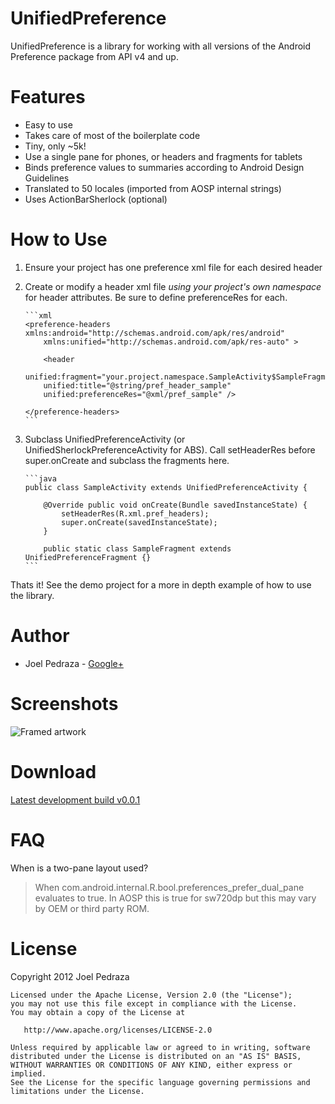 UnifiedPreference
=================

UnifiedPreference is a library for working with all versions of the 
Android Preference package from API v4 and up.

Features
========

 * Easy to use
 * Takes care of most of the boilerplate code
 * Tiny, only ~5k!
 * Use a single pane for phones, or headers and fragments for tablets
 * Binds preference values to summaries according to Android Design 
   Guidelines
 * Translated to 50 locales (imported from AOSP internal strings)
 * Uses ActionBarSherlock (optional)

How to Use
==========

 1. Ensure your project has one preference xml file for each desired header
 2. Create or modify a header xml file *using your project's own namespace*
    for header attributes. Be sure to define preferenceRes for each.

		```xml
		<preference-headers xmlns:android="http://schemas.android.com/apk/res/android"
			xmlns:unified="http://schemas.android.com/apk/res-auto" >

			<header
			unified:fragment="your.project.namespace.SampleActivity$SampleFragment"
			unified:title="@string/pref_header_sample"
			unified:preferenceRes="@xml/pref_sample" />

		</preference-headers>
		```

 3. Subclass UnifiedPreferenceActivity (or UnifiedSherlockPreferenceActivity
    for ABS). Call setHeaderRes before super.onCreate and subclass the fragments here.

		```java
		public class SampleActivity extends UnifiedPreferenceActivity {

			@Override public void onCreate(Bundle savedInstanceState) {
				setHeaderRes(R.xml.pref_headers);
				super.onCreate(savedInstanceState);
			}

			public static class SampleFragment extends UnifiedPreferenceFragment {}
		```

Thats it! See the demo project for a more in depth example of how to use the library.

Author
======

 * Joel Pedraza - [Google+](http://plus.google.com/111289811888358912498/)

Screenshots
===========

![Framed artwork](https://raw.github.com/saik0/UnifiedPreference/website/images/framed_all.png "Framed artwork")


Download
========

[Latest development build v0.0.1](https://github.com/downloads/saik0/UnifiedPreference/unifiedpreference-0.0.1.jar)

FAQ
===

When is a two-pane layout used?

 > When com.android.internal.R.bool.preferences_prefer_dual_pane evaluates to true. In AOSP this is true for sw720dp
   but this may vary by OEM or third party ROM.

License
=======

Copyright 2012 Joel Pedraza

    Licensed under the Apache License, Version 2.0 (the "License");
    you may not use this file except in compliance with the License.
    You may obtain a copy of the License at

       http://www.apache.org/licenses/LICENSE-2.0

    Unless required by applicable law or agreed to in writing, software
    distributed under the License is distributed on an "AS IS" BASIS,
    WITHOUT WARRANTIES OR CONDITIONS OF ANY KIND, either express or implied.
    See the License for the specific language governing permissions and
    limitations under the License.

